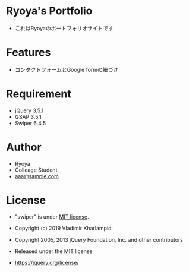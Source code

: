 # Ryoya's Portfolio
 
* これはRyoyaのポートフォリオサイトです
 
# Features
 
* コンタクトフォームとGoogle formの紐づけ

# Requirement
 
 
* jQuery 3.5.1
* GSAP 3.5.1
* Swiper 6.4.5
 
 
# Author
 
* Ryoya
* Colleage Student
* aaa@sample.com
 
# License
 
* "swiper" is under [MIT license](unpkg.com/browse/swiper@6.4.5/LICENSE).
* Copyright (c) 2019 Vladimir Kharlampidi
 
* Copyright 2005, 2013 jQuery Foundation, Inc. and other contributors
* Released under the MIT license
* https://jquery.org/license/
 